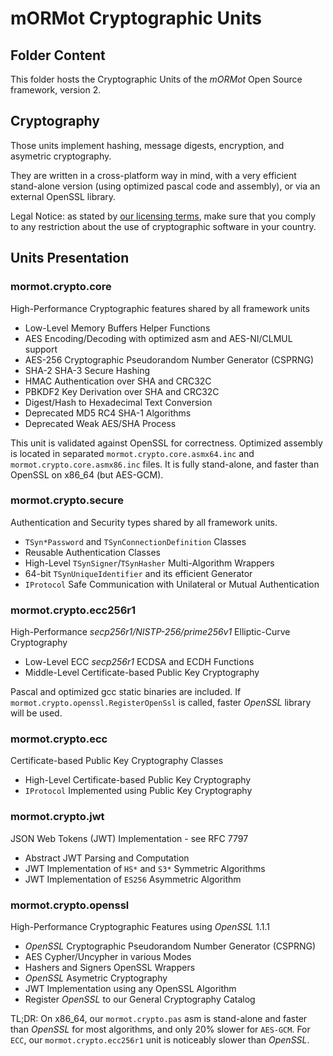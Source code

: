 # mORMot Cryptographic Units

## Folder Content

This folder hosts the Cryptographic Units of the *mORMot* Open Source framework, version 2.

## Cryptography

Those units implement hashing, message digests, encryption, and asymetric cryptography.

They are written in a cross-platform way in mind, with a very efficient stand-alone version (using optimized pascal code and assembly), or via an external OpenSSL library.

Legal Notice: as stated by [our licensing terms](../../LICENCE.md), make sure that you comply to any restriction about the use of cryptographic software in your country.


## Units Presentation

### mormot.crypto.core

High-Performance Cryptographic features shared by all framework units
- Low-Level Memory Buffers Helper Functions
- AES Encoding/Decoding with optimized asm and AES-NI/CLMUL support
- AES-256 Cryptographic Pseudorandom Number Generator (CSPRNG)
- SHA-2 SHA-3 Secure Hashing
- HMAC Authentication over SHA and CRC32C
- PBKDF2 Key Derivation over SHA and CRC32C
- Digest/Hash to Hexadecimal Text Conversion
- Deprecated MD5 RC4 SHA-1 Algorithms
- Deprecated Weak AES/SHA Process

This unit is validated against OpenSSL for correctness.
Optimized assembly is located in separated `mormot.crypto.core.asmx64.inc` and `mormot.crypto.core.asmx86.inc` files.
It is fully stand-alone, and faster than OpenSSL on x86_64 (but AES-GCM).

### mormot.crypto.secure

Authentication and Security types shared by all framework units.
- `TSyn*Password` and `TSynConnectionDefinition` Classes
- Reusable Authentication Classes
- High-Level `TSynSigner`/`TSynHasher` Multi-Algorithm Wrappers
- 64-bit `TSynUniqueIdentifier` and its efficient Generator
- `IProtocol` Safe Communication with Unilateral or Mutual Authentication

### mormot.crypto.ecc256r1

High-Performance *secp256r1/NISTP-256/prime256v1* Elliptic-Curve Cryptography
- Low-Level ECC *secp256r1* ECDSA and ECDH Functions
- Middle-Level Certificate-based Public Key Cryptography

Pascal and optimized gcc static binaries are included.
If `mormot.crypto.openssl.RegisterOpenSsl` is called, faster *OpenSSL* library will be used.

### mormot.crypto.ecc

Certificate-based Public Key Cryptography Classes
- High-Level Certificate-based Public Key Cryptography
- `IProtocol` Implemented using Public Key Cryptography

### mormot.crypto.jwt

JSON Web Tokens (JWT) Implementation - see RFC 7797
- Abstract JWT Parsing and Computation
- JWT Implementation of `HS*` and `S3*` Symmetric Algorithms
- JWT Implementation of `ES256` Asymmetric Algorithm

### mormot.crypto.openssl

High-Performance Cryptographic Features using *OpenSSL* 1.1.1
- *OpenSSL* Cryptographic Pseudorandom Number Generator (CSPRNG)
- AES Cypher/Uncypher in various Modes
- Hashers and Signers OpenSSL Wrappers
- *OpenSSL* Asymetric Cryptography
- JWT Implementation using any OpenSSL Algorithm
- Register *OpenSSL* to our General Cryptography Catalog

TL;DR: On x86_64, our `mormot.crypto.pas` asm is stand-alone and faster than *OpenSSL* for most algorithms, and only 20% slower for `AES-GCM`.
For `ECC`, our `mormot.crypto.ecc256r1` unit is noticeably slower than *OpenSSL*.
